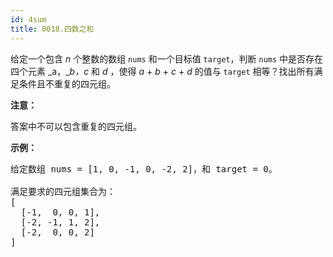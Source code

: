 ```yaml
---
id: 4sum
title: 0018.四数之和
---
```

给定一个包含 _n_ 个整数的数组 <code>nums</code> 和一个目标值 <code>target</code>，判断 <code>nums</code> 中是否存在四个元素 _a，__b，c_ 和 _d_ ，使得 _a_ + _b_ + _c_ + _d_ 的值与 <code>target</code> 相等？找出所有满足条件且不重复的四元组。

**注意：**

答案中不可以包含重复的四元组。

**示例：**


<pre>给定数组 nums = [1, 0, -1, 0, -2, 2]，和 target = 0。<br/><br/>满足要求的四元组集合为：<br/>[<br/>  [-1,  0, 0, 1],<br/>  [-2, -1, 1, 2],<br/>  [-2,  0, 0, 2]<br/>]<br/></pre>

